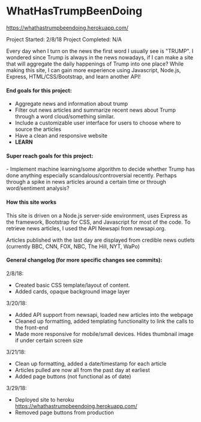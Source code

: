 # WhatHasTrumpBeenDoing

https://whathastrumpbeendoing.herokuapp.com/

Project Started: 2/8/18
Project Completed: N/A

Every day when I turn on the news the first word I usually see is "TRUMP". I wondered since Trump is always in the news nowadays, if I can make a site that will aggregate the daily happenings of Trump into one place? While making this site, I can gain more experience using Javascript, Node.js, Express, HTML/CSS/Bootstrap, and learn another API!

<h4>End goals for this project:</h4>

 * Aggregate news and information about trump
 * Filter out news articles and summarize recent news about Trump through a word cloud/something similar.
 * Include a customizable user interface for users to choose where to source the articles
 * Have a clean and responsive website
 * **LEARN**

<h4>Super reach goals for this project:</h4>
- Implement machine learning/some algorithm to decide whether Trump has done anything especially scandalous/controversial recently. Perhaps through a spike in news articles around a certain time or through word/sentiment analysis? 

<h4>How this site works</h4>
This site is driven on a Node.js server-side environment, uses Express as the framework, Bootstrap for CSS, and Javascript for most of the code. To retrieve news articles, I used the API Newsapi from newsapi.org.

Articles published with the last day are displayed from credible news outlets (currently BBC, CNN, FOX, NBC, The Hill, NYT, WaPo)


<h4>General changelog (for more specific changes see commits):</h4> 

2/8/18: 
- Created basic CSS template/layout of content.
- Added cards, opaque background image layer

3/20/18: 
- Added API support from newsapi, loaded new articles into the webpage
- Cleaned up formatting, added templating functionality to link the calls to the front-end
- Made more responsive for mobile/small devices. Hides thumbnail image if under certain screen size

3/21/18:
- Clean up formatting, added a date/timestamp for each article
- Articles pulled are now all from the past day at earliest
- Added page buttons (not functional as of date)

3/29/18:
 - Deployed site to heroku
https://whathastrumpbeendoing.herokuapp.com/
- Removed page buttons from production
 

<br>
<!-- <h4>Concluding Notes</h4>
I would like to thank stackoverflow for their constant support throughout this project. Also I would like to thank Donald Trump for making this possible, as without him appearing in the news this often, I would probably need to pivot ideas a bit. Enjoy :) -->
